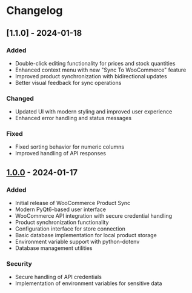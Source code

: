 # Changelog

## [1.1.0] - 2024-01-18
### Added
- Double-click editing functionality for prices and stock quantities
- Enhanced context menu with new "Sync To WooCommerce" feature
- Improved product synchronization with bidirectional updates
- Better visual feedback for sync operations

### Changed
- Updated UI with modern styling and improved user experience
- Enhanced error handling and status messages

### Fixed
- Fixed sorting behavior for numeric columns
- Improved handling of API responses

## [1.0.0] - 2024-01-17
### Added
- Initial release of WooCommerce Product Sync
- Modern PyQt6-based user interface
- WooCommerce API integration with secure credential handling
- Product synchronization functionality
- Configuration interface for store connection
- Basic database implementation for local product storage
- Environment variable support with python-dotenv
- Database management utilities

### Security
- Secure handling of API credentials
- Implementation of environment variables for sensitive data

[1.0.0]: https://github.com/ejohnnyro/SyncApp